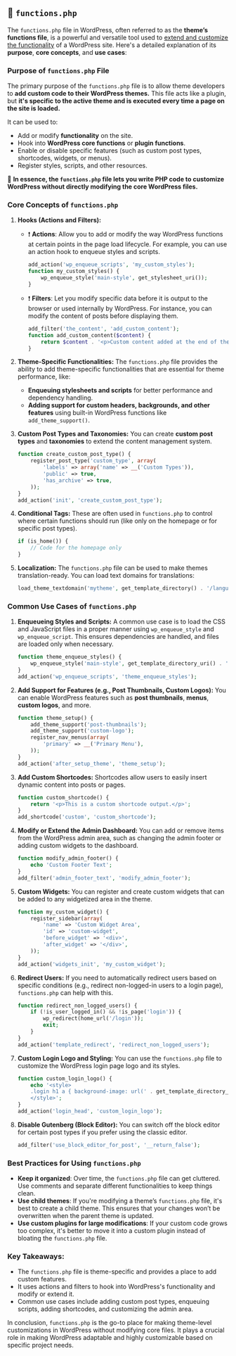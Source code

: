 ## 📌 `functions.php`

The `functions.php` file in WordPress, often referred to as the **theme’s functions file**, is a powerful and versatile tool used to <u>extend and customize the functionality</u> of a WordPress site. Here's a detailed explanation of its **purpose**, **core concepts**, and **use cases**:

### **Purpose of `functions.php` File**

The primary purpose of the `functions.php` file is to allow theme developers to **add custom code to their WordPress themes.** This file acts like a plugin, but **it's specific to the active theme and is executed every time a page on the site is loaded.**

It can be used to:

- Add or modify **functionality** on the site.
- Hook into **WordPress core functions** or **plugin functions**.
- Enable or disable specific features (such as custom post types, shortcodes, widgets, or menus).
- Register styles, scripts, and other resources.

📌 **In essence, the `functions.php` file lets you write PHP code to customize WordPress without directly modifying the core WordPress files.**

### **Core Concepts of `functions.php`**

1. **Hooks (Actions and Filters):**

   - ❗️ **Actions**: Allow you to add or modify the way WordPress functions at certain points in the page load lifecycle. For example, you can use an action hook to enqueue styles and scripts.
     ```php
     add_action('wp_enqueue_scripts', 'my_custom_styles');
     function my_custom_styles() {
         wp_enqueue_style('main-style', get_stylesheet_uri());
     }
     ```
   - ❗️ **Filters**: Let you modify specific data before it is output to the browser or used internally by WordPress. For instance, you can modify the content of posts before displaying them.
     ```php
     add_filter('the_content', 'add_custom_content');
     function add_custom_content($content) {
         return $content . '<p>Custom content added at the end of the post.</p>';
     }
     ```

2. **Theme-Specific Functionalities:**
   The `functions.php` file provides the ability to add theme-specific functionalities that are essential for theme performance, like:

   - **Enqueuing stylesheets and scripts** for better performance and dependency handling.
   - **Adding support for custom headers, backgrounds, and other features** using built-in WordPress functions like `add_theme_support()`.

3. **Custom Post Types and Taxonomies:**
   You can create **custom post types** and **taxonomies** to extend the content management system.

   ```php
   function create_custom_post_type() {
       register_post_type('custom_type', array(
           'labels' => array('name' => __('Custom Types')),
           'public' => true,
           'has_archive' => true,
       ));
   }
   add_action('init', 'create_custom_post_type');
   ```

4. **Conditional Tags:**
   These are often used in `functions.php` to control where certain functions should run (like only on the homepage or for specific post types).

   ```php
   if (is_home()) {
       // Code for the homepage only
   }
   ```

5. **Localization:**
   The `functions.php` file can be used to make themes translation-ready. You can load text domains for translations:
   ```php
   load_theme_textdomain('mytheme', get_template_directory() . '/languages');
   ```

### **Common Use Cases of `functions.php`**

1. **Enqueueing Styles and Scripts:**
   A common use case is to load the CSS and JavaScript files in a proper manner using `wp_enqueue_style` and `wp_enqueue_script`. This ensures dependencies are handled, and files are loaded only when necessary.

   ```php
   function theme_enqueue_styles() {
       wp_enqueue_style('main-style', get_template_directory_uri() . '/style.css');
   }
   add_action('wp_enqueue_scripts', 'theme_enqueue_styles');
   ```

2. **Add Support for Features (e.g., Post Thumbnails, Custom Logos):**
   You can enable WordPress features such as **post thumbnails**, **menus**, **custom logos**, and more.

   ```php
   function theme_setup() {
       add_theme_support('post-thumbnails');
       add_theme_support('custom-logo');
       register_nav_menus(array(
           'primary' => __('Primary Menu'),
       ));
   }
   add_action('after_setup_theme', 'theme_setup');
   ```

3. **Add Custom Shortcodes:**
   Shortcodes allow users to easily insert dynamic content into posts or pages.

   ```php
   function custom_shortcode() {
       return '<p>This is a custom shortcode output.</p>';
   }
   add_shortcode('custom', 'custom_shortcode');
   ```

4. **Modify or Extend the Admin Dashboard:**
   You can add or remove items from the WordPress admin area, such as changing the admin footer or adding custom widgets to the dashboard.

   ```php
   function modify_admin_footer() {
       echo 'Custom Footer Text';
   }
   add_filter('admin_footer_text', 'modify_admin_footer');
   ```

5. **Custom Widgets:**
   You can register and create custom widgets that can be added to any widgetized area in the theme.

   ```php
   function my_custom_widget() {
       register_sidebar(array(
           'name' => 'Custom Widget Area',
           'id' => 'custom-widget',
           'before_widget' => '<div>',
           'after_widget' => '</div>',
       ));
   }
   add_action('widgets_init', 'my_custom_widget');
   ```

6. **Redirect Users:**
   If you need to automatically redirect users based on specific conditions (e.g., redirect non-logged-in users to a login page), `functions.php` can help with this.

   ```php
   function redirect_non_logged_users() {
       if (!is_user_logged_in() && !is_page('login')) {
           wp_redirect(home_url('/login'));
           exit;
       }
   }
   add_action('template_redirect', 'redirect_non_logged_users');
   ```

7. **Custom Login Logo and Styling:**
   You can use the `functions.php` file to customize the WordPress login page logo and its styles.

   ```php
   function custom_login_logo() {
       echo '<style>
       .login h1 a { background-image: url(' . get_template_directory_uri() . '/images/custom-logo.png); }
       </style>';
   }
   add_action('login_head', 'custom_login_logo');
   ```

8. **Disable Gutenberg (Block Editor):**
   You can switch off the block editor for certain post types if you prefer using the classic editor.
   ```php
   add_filter('use_block_editor_for_post', '__return_false');
   ```

### **Best Practices for Using `functions.php`**

- **Keep it organized**: Over time, the `functions.php` file can get cluttered. Use comments and separate different functionalities to keep things clean.
- **Use child themes**: If you're modifying a theme’s `functions.php` file, it's best to create a child theme. This ensures that your changes won’t be overwritten when the parent theme is updated.
- **Use custom plugins for large modifications**: If your custom code grows too complex, it's better to move it into a custom plugin instead of bloating the `functions.php` file.

### **Key Takeaways:**

- The `functions.php` file is theme-specific and provides a place to add custom features.
- It uses actions and filters to hook into WordPress's functionality and modify or extend it.
- Common use cases include adding custom post types, enqueuing scripts, adding shortcodes, and customizing the admin area.

In conclusion, `functions.php` is the go-to place for making theme-level customizations in WordPress without modifying core files. It plays a crucial role in making WordPress adaptable and highly customizable based on specific project needs.


